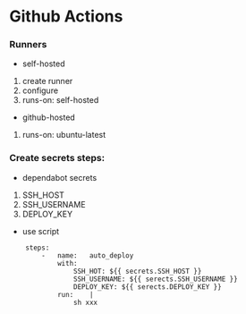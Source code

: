 #   Github Actions
### Runners
-   self-hosted
1.  create runner
2.  configure
3.  runs-on: self-hosted
-   github-hosted
1.  runs-on: ubuntu-latest
### Create secrets steps:
-   dependabot secrets
1.  SSH_HOST
2.  SSH_USERNAME
3.  DEPLOY_KEY
-   use script
```shell
    steps:
        -   name:   auto_deploy
            with:
                SSH_HOT: ${{ secrets.SSH_HOST }}
                SSH_USERNAME: ${{ serects.SSH_USERNAME }}
                DEPLOY_KEY: ${{ serects.DEPLOY_KEY }}
            run:    |
                sh xxx
```
